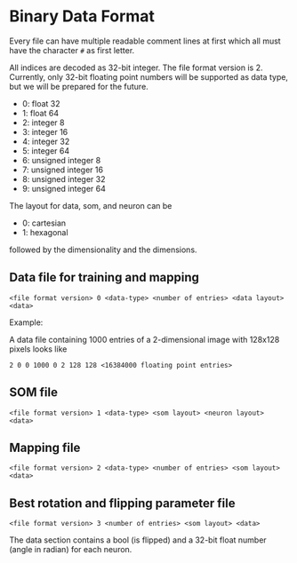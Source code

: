 # Binary Data Format

Every file can have multiple readable comment lines at first which all must have the character `#` as first letter.

All indices are decoded as 32-bit integer. The file format version is 2. Currently,
only 32-bit floating point numbers will be supported as data type, but we will be prepared for the future.

  - 0: float 32
  - 1: float 64
  - 2: integer 8
  - 3: integer 16
  - 4: integer 32
  - 5: integer 64
  - 6: unsigned integer 8
  - 7: unsigned integer 16
  - 8: unsigned integer 32
  - 9: unsigned integer 64
  
The layout for data, som, and neuron can be

  - 0: cartesian
  - 1: hexagonal
  
followed by the dimensionality and the dimensions.

## Data file for training and mapping

```
<file format version> 0 <data-type> <number of entries> <data layout> <data>
```
  
Example:

A data file containing 1000 entries of a 2-dimensional image with 128x128 pixels looks like

```
2 0 0 1000 0 2 128 128 <16384000 floating point entries>
```

## SOM file

```
<file format version> 1 <data-type> <som layout> <neuron layout> <data>
```

## Mapping file

```
<file format version> 2 <data-type> <number of entries> <som layout> <data>
```

## Best rotation and flipping parameter file

```
<file format version> 3 <number of entries> <som layout> <data>
```
  
The data section contains a bool (is flipped) and a 32-bit float number (angle in radian) for each neuron.
